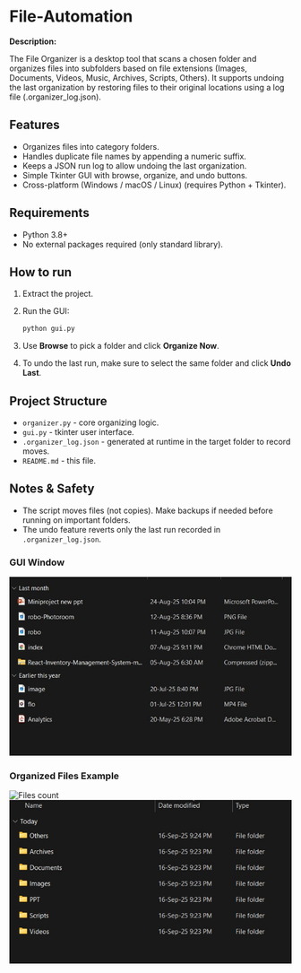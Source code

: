 # File-Automation

**Description:**

The File Organizer is a desktop tool that scans a chosen folder and organizes files into subfolders based on file extensions (Images, Documents, Videos, Music, Archives, Scripts, Others). It supports undoing the last organization by restoring files to their original locations using a log file (.organizer_log.json).

## Features
- Organizes files into category folders.
- Handles duplicate file names by appending a numeric suffix.
- Keeps a JSON run log to allow undoing the last organization.
- Simple Tkinter GUI with browse, organize, and undo buttons.
- Cross-platform (Windows / macOS / Linux) (requires Python + Tkinter).

## Requirements
- Python 3.8+
- No external packages required (only standard library).

## How to run
1. Extract the project.
2. Run the GUI:

   ```bash
   python gui.py
   ```
3. Use **Browse** to pick a folder and click **Organize Now**.

4. To undo the last run, make sure to select the same folder and click **Undo Last**.

## Project Structure
- `organizer.py` - core organizing logic.
- `gui.py` - tkinter user interface.
- `.organizer_log.json` - generated at runtime in the target folder to record moves.
- `README.md` - this file.

## Notes & Safety
- The script moves files (not copies). Make backups if needed before running on important folders.
- The undo feature reverts only the last run recorded in `.organizer_log.json`.

### GUI Window  
![GUI Window](python1.jpg)  


### Organized Files Example  
![Files count](python2.jpg)
![Organized Files](python3.jpg) 
